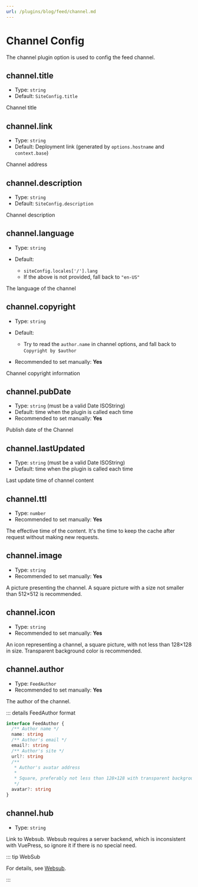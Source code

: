 ```yaml
---
url: /plugins/blog/feed/channel.md
---
```

# Channel Config

The channel plugin option is used to config the feed channel.

## channel.title

* Type: `string`
* Default: `SiteConfig.title`

Channel title

## channel.link

* Type: `string`
* Default: Deployment link (generated by `options.hostname` and `context.base`)

Channel address

## channel.description

* Type: `string`
* Default: `SiteConfig.description`

Channel description

## channel.language

* Type: `string`

* Default:
  * `siteConfig.locales['/'].lang`
  * If the above is not provided, fall back to `"en-US"`

The language of the channel

## channel.copyright

* Type: `string`

* Default:
  * Try to read the `author.name` in channel options, and fall back to `Copyright by $author`

* Recommended to set manually: **Yes**

Channel copyright information

## channel.pubDate

* Type: `string` (must be a valid Date ISOString)
* Default: time when the plugin is called each time
* Recommended to set manually: **Yes**

Publish date of the Channel

## channel.lastUpdated

* Type: `string` (must be a valid Date ISOString)
* Default: time when the plugin is called each time

Last update time of channel content

## channel.ttl

* Type: `number`
* Recommended to set manually: **Yes**

The effective time of the content. It's the time to keep the cache after request without making new requests.

## channel.image

* Type: `string`
* Recommended to set manually: **Yes**

A picture presenting the channel. A square picture with a size not smaller than 512×512 is recommended.

## channel.icon

* Type: `string`
* Recommended to set manually: **Yes**

An icon representing a channel, a square picture, with not less than 128×128 in size. Transparent background color is recommended.

## channel.author

* Type: `FeedAuthor`
* Recommended to set manually: **Yes**

The author of the channel.

::: details FeedAuthor format

```ts
interface FeedAuthor {
  /** Author name */
  name: string
  /** Author's email */
  email?: string
  /** Author's site */
  url?: string
  /**
   * Author's avatar address
   *
   * Square, preferably not less than 128×128 with transparent background
   */
  avatar?: string
}
```

## channel.hub

* Type: `string`

Link to Websub. Websub requires a server backend, which is inconsistent with VuePress, so ignore it if there is no special need.

::: tip WebSub

For details, see [Websub](https://w3c.github.io/websub/#subscription-migration).

:::
